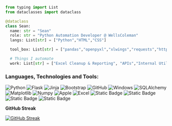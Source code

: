 <!-- Banner/quick intro -->
```python
from typing import List
from dataclasses import dataclass

@dataclass
class Sean:
  name: str = "Sean"
  role: str = "Python Automation Developer @ WellsColeman"
  langs: List[str] = ["Python","HTML","CSS"]

  tool_box: List[str] = ["pandas","openpyxl","xlwings","requests","httpx","PySide6"]

  # Things I automate
  work: List[str] = ["Excel Cleanup & Reporting", "APIs","Internal Utilites","Small GUI Tools"]
```

<!---
SeanRVACode/SeanRVACode is a ✨ special ✨ repository because its `README.md` (this file) appears on your GitHub profile.
You can click the Preview link to take a look at your changes.
--->


### Languages, Technologies and Tools:

![Python](https://img.shields.io/badge/Python-3776AB?style=for-the-badge&logo=python&logoColor=white&logoSize=auto)
![Flask](https://img.shields.io/badge/Flask-000000?style=for-the-badge&logo=flask&logoColor=white&logoSize=auto)
![Jinja](https://img.shields.io/badge/Jinja-B41717?style=for-the-badge&logo=jinja&logoColor=white&logoSize=auto)
![Bootstrap](https://img.shields.io/badge/Bootstrap-563D7C?style=for-the-badge&logo=bootstrap&logoColor=white&logoSize=auto)
![GitHub](https://img.shields.io/badge/GitHub-181717?style=for-the-badge&logo=github&logoColor=white&logoSize=auto)
![Windows](https://img.shields.io/badge/Windows-0078D6?style=for-the-badge&logo=windows&logoColor=white&logoSize=auto)
![SQLAlchemy](https://img.shields.io/badge/SQLAlchemy-100000?style=for-the-badge&logo=sqlalchemy&logoColor=white&logoSize=auto)
![Matplotlib](https://img.shields.io/badge/Matplotlib-ffffff?style=for-the-badge&logo=matplotlib&logoColor=black&logoSize=auto)
![Numpy](https://img.shields.io/badge/Numpy-013243?style=for-the-badge&logo=numpy&logoColor=white&logoSize=auto)
![Apple](https://img.shields.io/badge/Apple-000000?style=for-the-badge&logo=apple&logoColor=white&logoSize=auto)
![Excel](https://img.shields.io/badge/Excel-0078D6?style=for-the-badge&logo=excel&logoColor=green&logoSize=auto)
![Static Badge](https://img.shields.io/badge/UiPath-orange?style=for-the-badge&logo=uipath&logoColor=white&logoSize=auto)
![Static Badge](https://img.shields.io/badge/Discord-%237299ee?style=for-the-badge&logo=discord&logoColor=white&logoSize=auto)
![Static Badge](https://img.shields.io/badge/Jupyter-turquoise?style=for-the-badge&logo=Jupyter&logoColor=white&logoSize=auto)
![Static Badge](https://img.shields.io/badge/ChatGpt-black?style=for-the-badge&logo=OpenAi&logoColor=white&logoSize=auto)







**GitHub Streak**




[![GitHub Streak](https://github-readme-streak-stats-eight.vercel.app?user=SeanRVACode&theme=ocean-gradient&hide_border=true&date_format=M%20j%5B%2C%20Y%5D&exclude_days=Sun%2CSat)](https://git.io/streak-stats)
